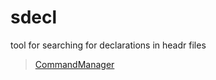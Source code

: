# sdecl
tool for searching for declarations in headr files

> [CommandManager](https://github.com/AnatolyRybchych/CommandManager)

